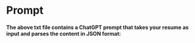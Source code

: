# Prompt
#### The above txt file contains a ChatGPT prompt that takes your resume as input and parses the content in JSON format:
